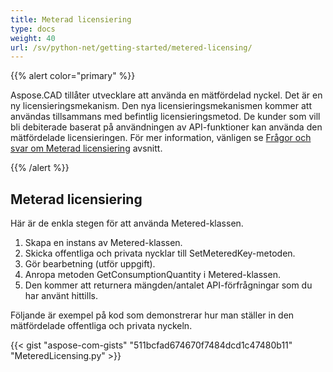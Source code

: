 ```yaml
---
title: Meterad licensiering
type: docs
weight: 40
url: /sv/python-net/getting-started/metered-licensing/
---
```


{{% alert color="primary" %}} 

Aspose.CAD tillåter utvecklare att använda en mätfördelad nyckel. Det är en ny licensieringsmekanism. Den nya licensieringsmekanismen kommer att användas tillsammans med befintlig licensieringsmetod. De kunder som vill bli debiterade baserat på användningen av API-funktioner kan använda den mätfördelade licensieringen. För mer information, vänligen se [Frågor och svar om Meterad licensiering](https://purchase.aspose.com/faqs/licensing/metered) avsnitt.

{{% /alert %}} 
## **Meterad licensiering**
Här är de enkla stegen för att använda Metered-klassen.

1. Skapa en instans av Metered-klassen.
1. Skicka offentliga och privata nycklar till SetMeteredKey-metoden.
1. Gör bearbetning (utför uppgift).
1. Anropa metoden GetConsumptionQuantity i Metered-klassen.
1. Den kommer att returnera mängden/antalet API-förfrågningar som du har använt hittills.

Följande är exempel på kod som demonstrerar hur man ställer in den mätfördelade offentliga och privata nyckeln.

{{< gist "aspose-com-gists" "511bcfad674670f7484dcd1c47480b11" "MeteredLicensing.py" >}}
